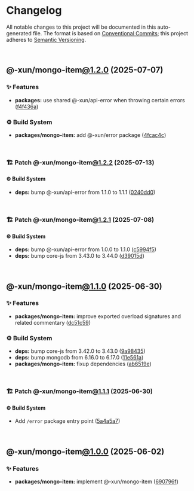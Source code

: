# Changelog

All notable changes to this project will be documented in this auto-generated
file. The format is based on [Conventional Commits][1];
this project adheres to [Semantic Versioning][2].

<br />

## @-xun/mongo-item[@1.2.0][3] (2025-07-07)

### ✨ Features

- **packages:** use shared @-xun/api-error when throwing certain errors ([f4f436a][4])

### ⚙️ Build System

- **packages/mongo-item:** add @-xun/error package ([4fcac4c][5])

<br />

### 🏗️ Patch @-xun/mongo-item[@1.2.2][6] (2025-07-13)

#### ⚙️ Build System

- **deps:** bump @-xun/api-error from 1.1.0 to 1.1.1 ([0240dd0][7])

<br />

### 🏗️ Patch @-xun/mongo-item[@1.2.1][8] (2025-07-08)

#### ⚙️ Build System

- **deps:** bump @-xun/api-error from 1.0.0 to 1.1.0 ([c5994f5][9])
- **deps:** bump core-js from 3.43.0 to 3.44.0 ([d39015d][10])

<br />

## @-xun/mongo-item[@1.1.0][11] (2025-06-30)

### ✨ Features

- **packages/mongo-item:** improve exported overload signatures and related commentary ([dc51c59][12])

### ⚙️ Build System

- **deps:** bump core-js from 3.42.0 to 3.43.0 ([9a98435][13])
- **deps:** bump mongodb from 6.16.0 to 6.17.0 ([11e561a][14])
- **packages/mongo-item:** fixup dependencies ([ab6519e][15])

<br />

### 🏗️ Patch @-xun/mongo-item[@1.1.1][16] (2025-06-30)

#### ⚙️ Build System

- Add `/error` package entry point ([5a4a5a7][17])

<br />

## @-xun/mongo-item[@1.0.0][18] (2025-06-02)

### ✨ Features

- **packages/mongo-item:** implement @-xun/mongo-item ([690796f][19])

[1]: https://conventionalcommits.org
[2]: https://semver.org
[3]: https://github.com/Xunnamius/mongo-utils/compare/@-xun/mongo-item@1.1.1...@-xun/mongo-item@1.2.0
[4]: https://github.com/Xunnamius/mongo-utils/commit/f4f436a17e3a4dfdb6460c5eeb717c55d6f392c1
[5]: https://github.com/Xunnamius/mongo-utils/commit/4fcac4c9cb52bd172cfb231b0e562de37459448e
[6]: https://github.com/Xunnamius/mongo-utils/compare/@-xun/mongo-item@1.2.1...@-xun/mongo-item@1.2.2
[7]: https://github.com/Xunnamius/mongo-utils/commit/0240dd07fe327eb3c2beaea1778fc876be273985
[8]: https://github.com/Xunnamius/mongo-utils/compare/@-xun/mongo-item@1.2.0...@-xun/mongo-item@1.2.1
[9]: https://github.com/Xunnamius/mongo-utils/commit/c5994f5c86d583db42fcb2344e396c8b5b337344
[10]: https://github.com/Xunnamius/mongo-utils/commit/d39015d940119c983485139e84cedc83b45b843b
[11]: https://github.com/Xunnamius/mongo-utils/compare/@-xun/mongo-item@1.0.0...@-xun/mongo-item@1.1.0
[12]: https://github.com/Xunnamius/mongo-utils/commit/dc51c5903312ba048318c5fd2d7f25e1ebe58b0a
[13]: https://github.com/Xunnamius/mongo-utils/commit/9a984357fd4eda884d666200d4db7cb5feeef2fd
[14]: https://github.com/Xunnamius/mongo-utils/commit/11e561af9999ae9113ead839bcc963e313c44b59
[15]: https://github.com/Xunnamius/mongo-utils/commit/ab6519ea76113ed89e83623dc51ec04575095319
[16]: https://github.com/Xunnamius/mongo-utils/compare/@-xun/mongo-item@1.1.0...@-xun/mongo-item@1.1.1
[17]: https://github.com/Xunnamius/mongo-utils/commit/5a4a5a72ee127a824372b4175e7a7f6ab5a03af4
[18]: https://github.com/Xunnamius/mongo-utils/compare/690796f42ef32408eecb156586b589e8644c05a7...@-xun/mongo-item@1.0.0
[19]: https://github.com/Xunnamius/mongo-utils/commit/690796f42ef32408eecb156586b589e8644c05a7
